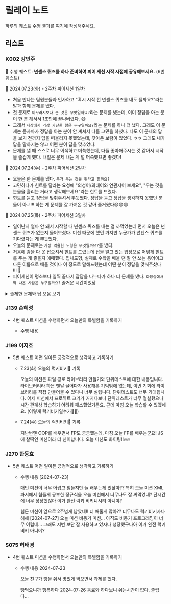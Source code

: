 # 릴레이 노트

하루의 퀘스트 수행 결과를 여기에 작성해주세요.

## 리스트

### K002 강민주
🔔 수행 퀘스트: **넌센스 퀴즈를 하나 준비하여 피어 세션 시작 시점에 공유해보세요.** (6번 퀘스트)

📅 2024.07.23(화) - 2주차 피어세션 1일차
- 처음 만나는 팀원분들과 인사하고 "혹시 시작 전 넌센스 퀴즈를 내도 될까요?"라는 말과 함께 문제를 냈다. 
- 첫 문제로 `미꾸라지보다 큰 것은 무엇일까요?`라는 문제를 냈는데, 이미 정답을 아는 분이 한 분 계서서 1초만에 끝나버렸다. 😅
- 그래서 `세상에서 가장 가난한 왕은 누구일까요?`라는 문제를 하나 더 냈다. 그래도 이 문제는 듣자마자 정답을 아는 분이 안 계셔서 다들 고민을 하셨다. 나도 이 문제의 답을 보기 전까지 답을 떠올리지 못했었는데, 찾아온 보람이 있었다. ㅎㅎ 그래도 내가 답을 말하지는 않고 어떤 분이 답을 맞추었다.
- 문제를 낼 때 스스로 너무 어색하고 머쓱했는데, 다들 좋아해주시는 것 같아서 시작을 즐겁게 했다. 내일은 문제 내는 게 덜 머쓱했으면 좋겠다!

📅 2024.07.24(수) - 2주차 피어세션 2일차
- 오늘은 한 문제를 냈다. `무가 우는 것을 뭐라고 할까요?`
- 고민하다가 힌트를 달라는 요청에 "의성어/의태어와 연관지어 보세요", "우는 것을 눈물을 흘리는 거라고 생각해보세요"라는 힌트를 드렸다.
- 힌트를 듣고 정답을 맞춰주셔서 뿌듯했다. 정답을 듣고 정답을 생각하지 못했던 분들이 아..!!!! 하는 게 문제를 잘 가져온 것 같아 즐거웠다😄😄😄

📅 2024.07.25(목) - 2주차 피어세션 3일차
- 일어난지 얼마 안 돼서 시작할 때 넌센스 퀴즈를 내는 걸 까먹었는데 먼저 오늘은 넌센스 퀴즈가 없는지 물어보셨다. 미션 때문에 했던 거지만 누군가가 넌센스 퀴즈를 기다렸다는 게 뿌듯했다.
- 오늘의 문제로는 `가장 억울한 도형은 무엇일까요?`를 냈다.
- 처음에 감을 다 못 잡으셔서 힌트를 드렸는데 답을 알고 있는 입장으로 어떻게 힌트를 주는 게 좋을지 애매했다. 입체도형, 실제로 수학을 배울 땐 잘 안 쓰는 용어이고 다른 이름으로 배울 것이다 이 정도로 말해드렸는데 어떤 분이 정답을 맞춰주셨다 !!! 🤗
- 피어세션이 평소보다 일찍 끝나서 잡담을 나누다가 하나 더 문제를 냈다. `화장실에서 막 나온 사람은 누구일까요?` 즐거운 시간이었당
  
<details>
<summary>출제한 문제와 답 모음 보기</summary>
<div markdown="1">

1. `미꾸라지보다 큰 것은?` -> `미꾸엑스라지`
2. `세상에서 가장 가난한 왕은?` -> `최저임금`
3. `무가 울면?` -> `무뚝뚝`
4. `가장 억울한 도형은?` -> `원통`
5. `화장실에서 막 나온 사람은?` -> `일본사람`

</details>


### J139 손혜정
- 4번 퀘스트  미션을 수행하면서 오늘만의 특별함을 기록하기

    - 수행 내용


### J199 이지호
- 5번 퀘스트  어떤 일이든 긍정적으로 생각하고 기록하기

    -  7.23(화) 오늘의 럭키비키🤭 기록
        
        오늘의 미션은 파일 경로 라이브러리 만들기와 단위테스트에 대한 내용입니다. 라이브러리라 하믄 맨날 끌어다가 사용해본 기억밖에 없는데, 이번 기회에 라이브러리를 직접 만들어볼 수 있다니 너무 설렙니다. 단위테스트도 너무 기대됩니다. 어제 미션에서 프로젝트 크기가 커지다보니 단위테스트가 너무 절실했으나 시간 관계상 학습하기 어려워 패스했었거든요. 근데 마침 오늘 학습할 수 있겠네요. (이렇게 럭키비키일수가💃💃)
        
    -  7.24(수) 오늘의 럭키비키🤭 기록
        
        지난번엔 OOP를 배우면서 FP도 궁금했는데, 마침 오늘 FP를 배우는군요! JS에 찰떡인 미션이라 더 신이납니다. 오늘 미션도 화이팅!!🔥🔥



### J270 한동효
- 5번 퀘스트  어떤 일이든 긍정적으로 생각하고 기록하기

    - 수행 내용
    [2024-07-23]

        매번 미션이 너무 어렵고 힘들지만 늘 배우는게 있잖아??  특히 오늘 미션 XML파서에서 힘들게 공부한 정규식을 오늘 미션에서 너무나도 잘 써먹었네? 단시간에 너무 성장했잖아 이거 완전 럭키 비키니시티 아니야?

        힘든 미션이 앞으로 2주넘게 남았네!! 더 배울게 많아?? 너무나도 럭키비키자나 헤헤
    [2024-07-27]
        오늘 미션 비동기 미션... 아직도 비동기 프로그래밍이 너무 어렵네... 그래도 저번 보단 잘 사용하고 있자나 성장했구나아 이거 완전
        럭키 비키 아니야?

### S075 허태경
- 4번 퀘스트  미션을 수행하면서 오늘만의 특별함을 기록하기

    - 수행 내용
    2024-07-23

        오늘 친구가 빵을 줘서 맛있게 먹으면서 과제를 했다.

        빵먹으니까 행복하다
    2024-07-26
        동료와 하다보니 쉬는시간이 없다.
        졸립다... 
      

